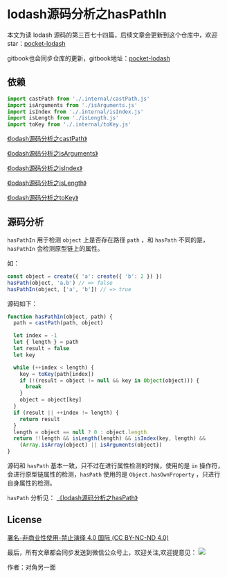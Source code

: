 # lodash源码分析之hasPathIn

本文为读 lodash 源码的第三百七十四篇，后续文章会更新到这个仓库中，欢迎 star：[pocket-lodash](https://github.com/yeyuqiudeng/pocket-lodash)

gitbook也会同步仓库的更新，gitbook地址：[pocket-lodash](https://www.gitbook.com/book/yeyuqiudeng/pocket-lodash/details)

## 依赖

```javascript
import castPath from './.internal/castPath.js'
import isArguments from './isArguments.js'
import isIndex from './.internal/isIndex.js'
import isLength from './isLength.js'
import toKey from './.internal/toKey.js'
```

[《lodash源码分析之castPath》](./internal/castPath.md)

[《lodash源码分析之isArguments》](./isArguments.md)

[《lodash源码分析之isIndex》](./internal/isIndex.md)

[《lodash源码分析之isLength》](./isLength.md)

[《lodash源码分析之toKey》](./internal/toKey.md)

## 源码分析

`hasPathIn` 用于检测 `object` 上是否存在路径 `path` ，和 `hasPath` 不同的是，`hasPathIn` 会检测原型链上的属性。

如：

```javascript
const object = create({ 'a': create({ 'b': 2 }) })
hasPath(object, 'a.b') // => false
hasPathIn(object, ['a', 'b']) // => true
```

源码如下：

```javascript
function hasPathIn(object, path) {
  path = castPath(path, object)

  let index = -1
  let { length } = path
  let result = false
  let key

  while (++index < length) {
    key = toKey(path[index])
    if (!(result = object != null && key in Object(object))) {
      break
    }
    object = object[key]
  }
  if (result || ++index != length) {
    return result
  }
  length = object == null ? 0 : object.length
  return !!length && isLength(length) && isIndex(key, length) &&
    (Array.isArray(object) || isArguments(object))
}

```

源码和 `hasPath` 基本一致，只不过在进行属性检测的时候，使用的是 `in` 操作符，会进行原型链属性的检测，`hasPath` 使用的是 `Object.hasOwnProperty` ，只进行自身属性的检测。

`hasPath` 分析见： [《lodash源码分析之hasPath》](./hasPath.md)

## License 

[署名-非商业性使用-禁止演绎 4.0 国际 (CC BY-NC-ND 4.0)](http://creativecommons.org/licenses/by-nc-nd/4.0/)

最后，所有文章都会同步发送到微信公众号上，欢迎关注,欢迎提意见：  ![](https://raw.githubusercontent.com/yeyuqiudeng/resource/master/images/qrcode_front-end-article.jpg) 

作者：对角另一面 

